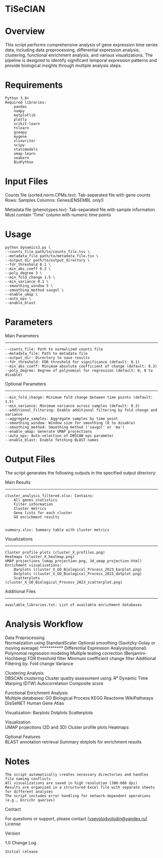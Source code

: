 TiSeClAN
=======
Overview 
=======
This script performs comprehensive analysis of gene expression time series data, including data preprocessing, differential expression analysis, clustering, functional enrichment analysis, and various visualizations. The pipeline is designed to identify significant temporal expression patterns and provide biological insights through multiple analysis steps. 

Requirements 
=======
    Python 3.8+
    Required libraries:
        pandas
        numpy
        matplotlib
        plotly
        scikit-learn
        tslearn
        gseapy
        mygene
        xlsxwriter
        scipy
        statsmodels
        umap-learn
        seaborn
        BioPython
 
 
Input Files 
==============
Counts file  (sorted.norm.CPMs.tsv): 
        Tab-separated file with gene counts
        Rows: Samples
        Columns: Genes(ENSEMBL only!)
         
  Metadata file  (phenotypes.tsv): 
        Tab-separated file with sample information
        Must contain 'Time' column with numeric time points

Usage 
==============
    python dynamics3.py \
    --counts_file path/to/counts_file.tsv \
    --metadata_file path/to/metadata_file.tsv \
    --output_dir path/to/output_directory \
    --fdr_threshold 0.1 \
    --min_abs_coeff 0.3 \
    --poly_degree 3 \
    --min_fold_change 1.5 \
    --min_variance 0.1 \
    --smoothing_window 5 \
    --smoothing_method savgol \
    --enable_umap \
    --auto_eps \
    --enable_blast
 
 
Parameters 
==============
Main Parameters 
**********
    --counts_file: Path to normalized counts file
    --metadata_file: Path to metadata file
    --output_dir: Directory to save results
    --fdr_threshold: FDR threshold for significance (default: 0.1)
    --min_abs_coeff: Minimum absolute coefficient of change (default: 0.3)
    --poly_degree: Degree of polynomial for regression (default: 0, 0 to disable)
     

Optional Parameters 
******
    --min_fold_change: Minimum fold change between time points (default: 1.5)
    --min_variance: Minimum variance across samples (default: 0.3)
    --additional_filtering: Enable additional filtering by fold change and variance
    --aggregate_samples: Aggregate samples by time point
    --smoothing_window: Window size for smoothing (0 to disable)
    --smoothing_method: Smoothing method ('savgol' or 'ma')
    --enable_umap: Generate UMAP projections
    --auto_eps: Auto-selection of DBSCAN eps parameter
    --enable_blast: Enable fetching BLAST names
     

Output Files 
==============
The script generates the following outputs in the specified output directory: 

Main Results 
************
    cluster_analysis_filtered.xlsx: Contains: 
        All genes statistics
        Filter information
        Cluster metrics
        Gene lists for each cluster
        GO enrichment results
         

    summary.xlsx: Summary table with cluster metrics 
     

Visualizations 
************
    Cluster profile plots (cluster_X_profiles.png)
    Heatmaps (cluster_X_heatmap.png)
    UMAP projections (umap_projection.png, 3d_umap_projection.html)
    Enrichment visualizations:
        Barplots (cluster_X_GO_Biological_Process_2023_barplot.png)
        Dotplots (cluster_X_GO_Biological_Process_2023_dotplot.png)
        Scatterplots (cluster_X_GO_Biological_Process_2023_scatterplot.png)
         
     

Additional Files 
***********
    available_libraries.txt: List of available enrichment databases
     

Analysis Workflow 
==============
Data Preprocessing  
    Normalization using StandardScaler
    Optional smoothing (Savitzky-Golay or moving average)
    ***********
 Differential Expression Analysis(optional)  
    Polynomial regression modeling
    Multiple testing correction (Benjamini-Hochberg)
    FDR threshold filter
    Minimum coefficient change filter
   Additional Filtering by:
    Fold change
    Variance
             
Clustering Analysis  
     DBSCAN clustering
    Cluster quality assessment using:
        R²
        Dynamic Time Warping (DTW)
        Autocorrelation
        Composite score
             
         

Functional Enrichment Analysis  
    Multiple databases:
            GO Biological Process
            KEGG
            Reactome
            WikiPathways
            DisGeNET
            Human Gene Atlas
             
Visualization:
    Barplots
    Dotplots
    Scatterplots
               
Visualization  
    UMAP projections (2D and 3D)
    Cluster profile plots
        Heatmaps
         

Optional Features  
    BLAST annotation retrieval
    Summary dotplots for enrichment results
         
     

Notes 
==============
    The script automatically creates necessary directories and handles file naming conflicts
    All visualizations are saved in high resolution (300-600 dpi)
    Results are organized in a structured Excel file with separate sheets for different analyses
    The script includes error handling for network-dependent operations (e.g., Enrichr queries)
     


Contact 

For questions or support, please contact [vsevolodvolodin@yandex.ru] 
License 

Version 

1.0 
Change Log 

    Initial release
     
